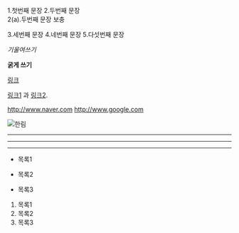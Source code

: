 1.첫번째 문장
2.두번째 문장  
2(a).두번째 문장 보충

3.세번째 문장
4.네번째 문장
5.다섯번째 문장

*기울여쓰기*

**굵게 쓰기**

[링크](http://naver.com "네이버")

[링크1][1] 과 [링크2][2].

[1]: http://www.naver.com "네이버"
[2]: http://www.google.com "구글"

<http://www.naver.com>
<http://www.google.com>

![](https://github.com/dusgml2665/Test_Ignore_License/blob/master/lmage/aa.png "한림")

---

***

___

* 목록1

+ 목록2

- 목록3

1. 목록1
1. 목록2
1. 목록3
